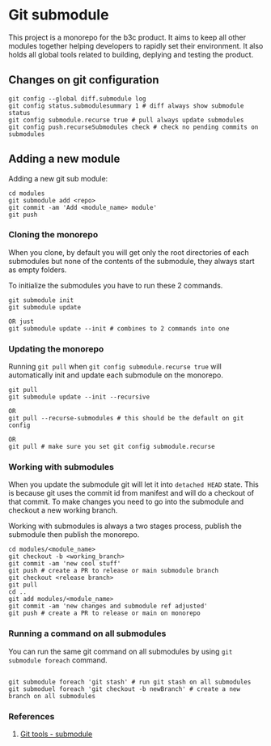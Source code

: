 # Git submodule

This project is a monorepo for the b3c product.
It aims to keep all other modules together helping developers to rapidly set their environment.
It also holds all global tools related to building, deplying and testing the product.

## Changes on git configuration

```
git config --global diff.submodule log
git config status.submodulesummary 1 # diff always show submodule status
git config submodule.recurse true # pull always update submodules
git config push.recurseSubmodules check # check no pending commits on submodules
```

## Adding a new module

Adding a new git sub module:

```
cd modules
git submodule add <repo>
git commit -am 'Add <module_name> module'
git push
```

### Cloning the monorepo

When you clone, by default you will get only the root directories of each submodules but none of the contents of the submodule, they always start as empty folders.

To initialize the submodules you have to run these 2 commands.

```
git submodule init
git submodule update

OR just
git submodule update --init # combines to 2 commands into one

```

### Updating the monorepo

Running `git pull` when `git config submodule.recurse true` will automatically init and update each submodule on the monorepo.

```
git pull
git submodule update --init --recursive

OR
git pull --recurse-submodules # this should be the default on git config

OR
git pull # make sure you set git config submodule.recurse
```

### Working with submodules

When you update the submodule git will let it into `detached HEAD` state.
This is because git uses the commit id from manifest and will do a checkout of that commit.
To make changes you need to go into the submodule and checkout a new working branch.

Working with submodules is always a two stages process, publish the submodule then publish the monorepo.

```
cd modules/<module_name>
git checkout -b <working_branch>
git commit -am 'new cool stuff'
git push # create a PR to release or main submodule branch
git checkout <release branch>
git pull
cd ..
git add modules/<module_name>
git commit -am 'new changes and submodule ref adjusted'
git push # create a PR to release or main on monorepo
```

### Running a command on all submodules

You can run the same git command on all submodules by using `git submodule foreach` command.

```

git submodule foreach 'git stash' # run git stash on all submodules
git submoduel foreach 'git checkout -b newBranch' # create a new branch on all submodules

```

### References

1. [Git tools - submodule](https://git-scm.com/book/en/v2/Git-Tools-Submodules)

